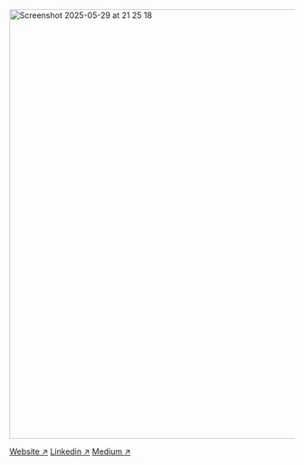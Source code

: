 <img width="761" alt="Screenshot 2025-05-29 at 21 25 18" src="https://github.com/user-attachments/assets/de01f8c6-3f6f-4655-9894-a9aa12a57560" />

[Website ↗](https://munza.me)
[Linkedin ↗](https://www.linkedin.com/in/tawsifaqib/)
[Medium ↗](https://medium.com/@munza)
